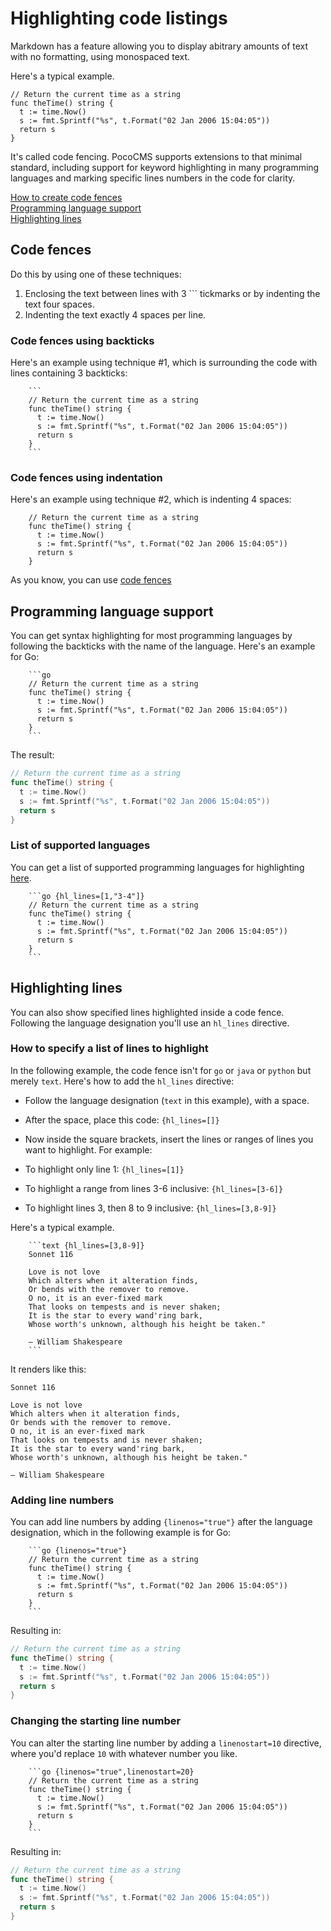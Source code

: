 

# Highlighting code listings

Markdown has a feature allowing you to display
abitrary amounts of text with no formatting, using
monospaced text. 

Here's a typical example.

```
// Return the current time as a string
func theTime() string {
  t := time.Now()
  s := fmt.Sprintf("%s", t.Format("02 Jan 2006 15:04:05"))
  return s
}
```

It's called code fencing. PocoCMS supports extensions to that
minimal standard, including support for keyword highlighting
in many programming languages and marking specific lines numbers
in the code for clarity.


[How to create code fences](#code-fences)    
[Programming language support](#programming-language-support)  
[Highlighting lines](#highlighting-lines)   




## Code fences

Do this by using one of these techniques:

1. Enclosing the text between lines with 3 \`\`\` tickmarks
or by indenting the text four spaces.
2. Indenting the text exactly 4 spaces per line.

### Code fences using backticks

Here's an example using technique #1, which is 
surrounding the code with lines containing 3 backticks:

```
    ```
    // Return the current time as a string
    func theTime() string {
      t := time.Now()
      s := fmt.Sprintf("%s", t.Format("02 Jan 2006 15:04:05"))
      return s
    }
    ```
```

### Code fences using indentation

Here's an example using technique #2, which is indenting 4 spaces:

        // Return the current time as a string
        func theTime() string {
          t := time.Now()
          s := fmt.Sprintf("%s", t.Format("02 Jan 2006 15:04:05"))
          return s
        }


As you know, you can use [code fences](glossary.html#code-fence)

## Programming language support

You can get syntax highlighting for most programming languages
by following the backticks with the name of the language.
Here's an example for Go:

```
    ```go
    // Return the current time as a string
    func theTime() string {
      t := time.Now()
      s := fmt.Sprintf("%s", t.Format("02 Jan 2006 15:04:05"))
      return s
    }
    ```
```

The result:

```go
// Return the current time as a string
func theTime() string {
  t := time.Now()
  s := fmt.Sprintf("%s", t.Format("02 Jan 2006 15:04:05"))
  return s
}
```

### List of supported languages

You can get a list of supported programming languages
for highlighting [here](https://github.com/alecthomas/chroma#supported-languages).

```
    ```go {hl_lines=[1,"3-4"]}
    // Return the current time as a string
    func theTime() string {
      t := time.Now()
      s := fmt.Sprintf("%s", t.Format("02 Jan 2006 15:04:05"))
      return s
    }
    ```
```

## Highlighting lines

You can also show specified lines highlighted inside a code fence.
Following the language designation you'll use an `hl_lines`
directive.

### How to specify a list of lines to highlight

In the following example, the code fence isn't for 
`go` or `java` or `python` but merely `text`. Here's how
to add the `hl_lines` directive:

* Follow the language designation  (`text` in this example), 
with a space.
* After the space, place this code: `{hl_lines=[]}`
* Now inside the square brackets, insert the lines or 
ranges of lines you want to highlight. For example:

* To highlight only line 1: `{hl_lines=[1]}`
* To highlight a range from lines 3-6 inclusive: `{hl_lines=[3-6]}`
* To highlight lines 3, then 8 to 9 inclusive: `{hl_lines=[3,8-9]}` 

Here's a typical example.

```
    ```text {hl_lines=[3,8-9]}
    Sonnet 116

    Love is not love
    Which alters when it alteration finds,
    Or bends with the remover to remove.
    O no, it is an ever-fixed mark
    That looks on tempests and is never shaken;
    It is the star to every wand'ring bark,
    Whose worth's unknown, although his height be taken."

    ― William Shakespeare
    ```
```

It renders like this:

```text {hl_lines=[3,8-9]}
Sonnet 116

Love is not love
Which alters when it alteration finds,
Or bends with the remover to remove.
O no, it is an ever-fixed mark
That looks on tempests and is never shaken;
It is the star to every wand'ring bark,
Whose worth's unknown, although his height be taken."

― William Shakespeare
```

### Adding line numbers

You can add line numbers by adding
`{linenos="true"}` after the language
designation, which in the following example
is for Go:

```
    ```go {linenos="true"} 
    // Return the current time as a string
    func theTime() string {
      t := time.Now()
      s := fmt.Sprintf("%s", t.Format("02 Jan 2006 15:04:05"))
      return s
    }
    ```
```

Resulting in:


```go {linenos="true"}
// Return the current time as a string
func theTime() string {
  t := time.Now()
  s := fmt.Sprintf("%s", t.Format("02 Jan 2006 15:04:05"))
  return s
}
```

### Changing the starting line number

You can alter the starting line number
by adding a `linenostart=10` directive,
where you'd replace `10` with whatever number you like.

```
    ```go {linenos="true",linenostart=20} 
    // Return the current time as a string
    func theTime() string {
      t := time.Now()
      s := fmt.Sprintf("%s", t.Format("02 Jan 2006 15:04:05"))
      return s
    }
    ```
```

Resulting in:


```go {linenos="true",linenostart=20}
// Return the current time as a string
func theTime() string {
  t := time.Now()
  s := fmt.Sprintf("%s", t.Format("02 Jan 2006 15:04:05"))
  return s
}
```




